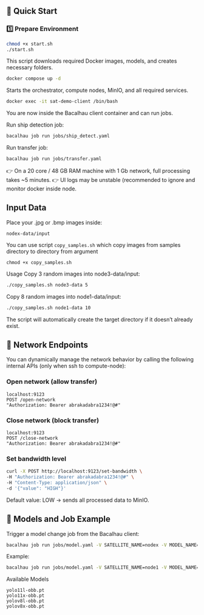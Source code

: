 ## 🚀 Quick Start

### 1️⃣ Prepare Environment

```bash
chmod +x start.sh
./start.sh
```
This script downloads required Docker images, models, and creates necessary folders.

```bash
docker compose up -d
```
Starts the orchestrator, compute nodes, MinIO, and all required services.

```bash
docker exec -it sat-demo-client /bin/bash
```
You are now inside the Bacalhau client container and can run jobs.

Run ship detection job:

```bash
bacalhau job run jobs/ship_detect.yaml
```
Run transfer job:

```bash
bacalhau job run jobs/transfer.yaml
```

👉 On a 20 core / 48 GB RAM machine with 1 Gb network, full processing takes ~5 minutes.
👉 UI logs may be unstable (recommended to ignore and monitor docker inside node.

## Input Data
Place your .jpg or .bmp images inside:

```
nodex-data/input
```

You can use script `copy_samples.sh` which copy images from samples directory to directory from argument

```
chmod +x copy_samples.sh
```
Usage
Copy 3 random images into node3-data/input:

```bash
./copy_samples.sh node3-data 5
```

Copy 8 random images into node1-data/input:

```bash
./copy_samples.sh node1-data 10
```

The script will automatically create the target directory if it doesn’t already exist.
## 📡 Network Endpoints
You can dynamically manage the network behavior by calling the following internal APIs (only when ssh to compute-node):

### Open network (allow transfer)
```
localhost:9123
POST /open-network
"Authorization: Bearer abrakadabra1234!@#"
```

### Close network (block transfer)
```
localhost:9123
POST /close-network
"Authorization: Bearer abrakadabra1234!@#"
```

### Set bandwidth level
```bash
curl -X POST http://localhost:9123/set-bandwidth \
-H "Authorization: Bearer abrakadabra1234!@#" \
-H "Content-Type: application/json" \
-d '{"value": "HIGH"}'
```
Default value: LOW → sends all processed data to MinIO.


## 🎯 Models and Job Example
Trigger a model change job from the Bacalhau client:

```bash
bacalhau job run jobs/model.yaml -V SATELLITE_NAME=nodex -V MODEL_NAME=XYZ
```
Example:

```bash
bacalhau job run jobs/model.yaml -V SATELLITE_NAME=node1 -V MODEL_NAME=yolov8x-obb.pt
```

Available Models

```
yolo11l-obb.pt  
yolo11x-obb.pt  
yolov8l-obb.pt  
yolov8x-obb.pt
```
